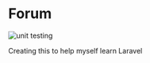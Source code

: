 # Forum

![unit testing](https://github.com/runthis/forum/actions/workflows/php.yml/badge.svg)


Creating this to help myself learn Laravel
